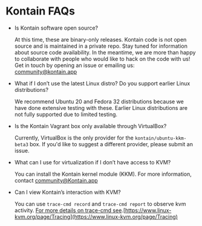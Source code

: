
# Kontain FAQs 


*   Is Kontain software open source?

    At this time, these are binary-only releases. Kontain code is not open source and is maintained in a private repo. Stay tuned for information about source code availability. In the meantime, we are more than happy to collaborate with people who would like to hack on the code with us! Get in touch by opening an issue or emailing us: community@kontain.app

*   What if I don’t use the latest Linux distro? Do you support earlier Linux distributions?

    We recommend Ubuntu 20 and Fedora 32 distributions because we have done extensive testing with these. Earlier Linux distributions are not fully supported due to limited testing.

*   Is the Kontain Vagrant box only available through VirtualBox? 

    Currently, VirtualBox is the only provider for the `kontain/ubuntu-kkm-beta3` box. If you'd like to suggest a different provider, please submit an issue. 

*   What can I use for virtualization if I don’t have access to KVM? 

    You can install the Kontain kernel module (KKM). For more information, contact community@Kontain.app

*   Can I view Kontain’s interaction with KVM?

    You can use `trace-cmd record` and `trace-cmd report` to observe kvm activity. [For more details on trace-cmd see](https://www.linux-kvm.org/page/Tracing).[https://www.linux-kvm.org/page/Tracing](https://www.linux-kvm.org/page/Tracing)

